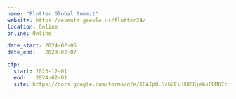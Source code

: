 ```yaml
---
name: "Flutter Global Summit"
website: https://events.geekle.us/flutter24/
location: Online
online: Online

date_start: 2024-02-06
date_end:   2023-02-07

cfp:
  start: 2023-12-01
  end:   2024-02-01
  site: https://docs.google.com/forms/d/e/1FAIpQLScbZEiHXQRRjebkPQM87cisJdkibaD2qd3nRdMiADmP5129Ww/viewform
---
```

